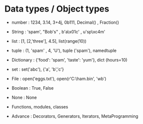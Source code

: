 # Data types / Object types

- number : 1234, 3.14, 3+4j, 0b111, Decimal() , Fraction()

- String : 'spam', "Bob's" , b'a\x01c' , u'sp\xc4m'

- list : [1, [2,'three'], 4.5], list(range(10))
- tuple : (1, 'spam' , 4, 'U'), tuple ('spam'), namedtuple

- Dictionary : {'food': 'spam', 'taste': 'yum'}, dict (hours=10)

- set : set('abc'), {'a', 'b','c'}

- File : open('eggs.txt'), open(r'C:\ham.bin', 'wb')

- Boolean : True, False

- None : None
- Functions, modules, classes

- Advance : Decorators, Generators, Iterators, MetaProgramming
